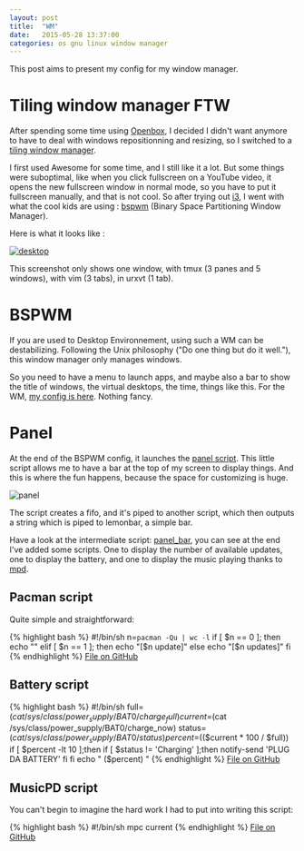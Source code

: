 ```yaml
---
layout: post
title:  "WM"
date:   2015-05-28 13:37:00
categories: os gnu linux window manager
---
```

This post aims to present my config for my window manager.

# Tiling window manager FTW

After spending some time using [Openbox][], I decided I didn't want anymore to have to deal with windows repositionning and resizing, so I
switched to a [tiling window manager][].

I first used Awesome for some time, and I still like it a lot. But some things were suboptimal, like when you click fullscreen on a YouTube video,
it opens the new fullscreen window in normal mode, so you have to put it fullscreen manually, and that is not cool. So after trying out [i3][], I went with
what the cool kids are using : [bspwm][] (Binary Space Partitioning Window Manager).

Here is what it looks like :

[![desktop](https://i.imgur.com/Z5E9q5R.png)](https://i.imgur.com/Z5E9q5R.png)

This screenshot only shows one window, with tmux (3 panes and 5 windows), with vim (3 tabs), in urxvt (1 tab).

# BSPWM

If you are used to Desktop Environnement, using such a WM can be destabilizing. Following the Unix philosophy ("Do one thing but do it well."), this window manager only manages windows.

So you need to have a menu to launch apps, and maybe also a bar to show the title of windows, the virtual desktops, the time, things like this.
For the WM, [my config is here][]. Nothing fancy.

# Panel
At the end of the BSPWM config, it launches the [panel script][]. This little script allows me to have a bar at the top of my screen to display things. And this is where
the fun happens, because the space for customizing is huge.

![panel](https://i.imgur.com/a7upOjR.png)

The script creates a fifo, and it's piped to another script, which then outputs a string which is piped to lemonbar, a simple bar.

Have a look at the intermediate script: [panel_bar][], you can see at the end I've added some scripts. One to display the number of available updates, one to display the battery, and one to display the music playing thanks to [mpd][].

## Pacman script

Quite simple and straightforward:

{% highlight bash %}
#!/bin/sh
n=`pacman -Qu | wc -l`
if [ $n == 0 ]; then
    echo ""
elif [ $n == 1 ]; then
    echo "[$n update]"
else
    echo "[$n updates]"
fi
{% endhighlight %}
[File on GitHub](https://github.com/NicolasCARPi/.bin/blob/master/panel_pacman.sh)

## Battery script

{% highlight bash %}
#!/bin/sh
full=$(cat /sys/class/power_supply/BAT0/charge_full)
current=$(cat /sys/class/power_supply/BAT0/charge_now)
status=$(cat /sys/class/power_supply/BAT0/status)
percent=$(($current * 100 / $full))
if [ $percent -lt 10 ];then
    if [ $status != 'Charging' ];then
        notify-send 'PLUG DA BATTERY'
    fi
fi
echo " ($percent) "
{% endhighlight %}
[File on GitHub](https://github.com/NicolasCARPi/.bin/blob/master/panel_battery.sh)

## MusicPD script

You can't begin to imagine the hard work I had to put into writing this script:

{% highlight bash %}
#!/bin/sh
mpc current
{% endhighlight %}
[File on GitHub](https://github.com/NicolasCARPi/.bin/blob/master/panel_mpd.sh)


[Openbox]: http://openbox.org/wiki/Main_Page
[tiling window manager]: https://en.wikipedia.org/wiki/Tiling_window_manager
[i3]: https://i3wm.org/
[bspwm]: https://github.com/baskerville/bspwm
[my config is here]: https://github.com/NicolasCARPi/.dotfiles/blob/master/config/bspwm/bspwmrc
[panel script]: https://github.com/NicolasCARPi/.bin/blob/master/panel
[panel_bar]: https://github.com/NicolasCARPi/.bin/blob/master/panel_bar
[mpd]: http://www.musicpd.org/
